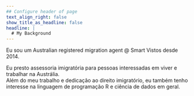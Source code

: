 ```yaml
---
## Configure header of page
text_align_right: false
show_title_as_headline: false
headline: |
  # My Background
---
```


<!-- this is a subheadline -->
Eu sou um Australian registered migration agent @ Smart Vistos desde 2014. 

Eu presto assessoria imigratória para pessoas interessadas em viver e trabalhar na Austrália.  
Além do meu trabalho e dedicação ao direito imigratório, eu também tenho interesse na linguagem de programação R e ciência de dados em geral. 

